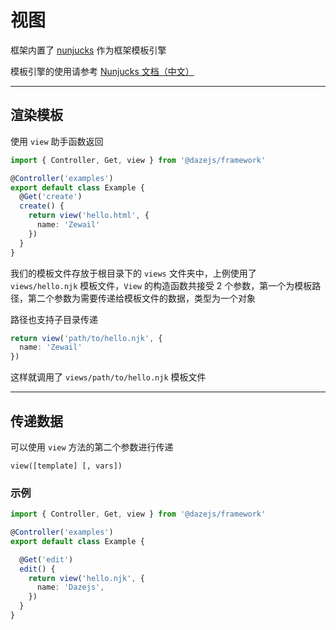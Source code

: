 # 视图
框架内置了 [nunjucks](https://mozilla.github.io/nunjucks/) 作为框架模板引擎

模板引擎的使用请参考 [Nunjucks 文档（中文）](https://mozilla.github.io/nunjucks/cn/templating.html)

---

## 渲染模板
使用 `view` 助手函数返回

```ts
import { Controller, Get, view } from '@dazejs/framework'

@Controller('examples')
export default class Example {
  @Get('create')
  create() {
    return view('hello.html', {
      name: 'Zewail'
    })
  }
}


```

我们的模板文件存放于根目录下的 `views` 文件夹中，上例使用了 `views/hello.njk` 模板文件，`View` 的构造函数共接受 2 个参数，第一个为模板路径，第二个参数为需要传递给模板文件的数据，类型为一个对象

路径也支持子目录传递

```ts
return view('path/to/hello.njk', {
  name: 'Zewail'
})
```
这样就调用了 `views/path/to/hello.njk` 模板文件

---

## 传递数据

可以使用 `view` 方法的第二个参数进行传递
```text
view([template] [, vars])
```


### 示例
```ts
import { Controller, Get, view } from '@dazejs/framework'

@Controller('examples')
export default class Example {

  @Get('edit')
  edit() {
    return view('hello.njk', {
      name: 'Dazejs',
    })
  }
}

```
